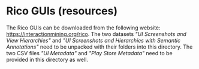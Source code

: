 # Rico GUIs (resources)

 The Rico GUIs can be downloaded from the following website: https://interactionmining.org/rico. The two datasets *"UI Screenshots and View Hierarchies"* and *"UI Screenshots and Hierarchies with Semantic Annotations"* need to be unpacked with their folders into this directory. The two CSV files *"UI Metadata"* and *"Play Store Metadata"* need to be provided in this directory as well.